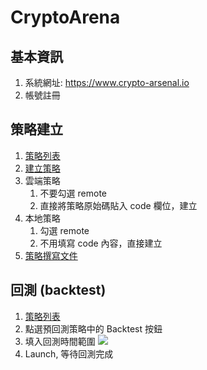 # CryptoArena

## 基本資訊
1. 系統網址: https://www.crypto-arsenal.io
2. 帳號註冊

## 策略建立
1. [策略列表](https://www.crypto-arsenal.io/strategies)
2. [建立策略](https://www.crypto-arsenal.io/create_strategy)
3. 雲端策略
    1. 不要勾選 remote
    2. 直接將策略原始碼貼入 code 欄位，建立
4. 本地策略
    1. 勾選 remote
    2. 不用填寫 code 內容，直接建立
5. [策略撰寫文件](WritingStrategy.md)

## 回測 (backtest)
1. [策略列表](https://www.crypto-arsenal.io/strategies)
2. 點選預回測策略中的 Backtest 按鈕
3. 填入回測時間範圍
![](https://i.imgur.com/2mJaU6B.png)
4. Launch, 等待回測完成
